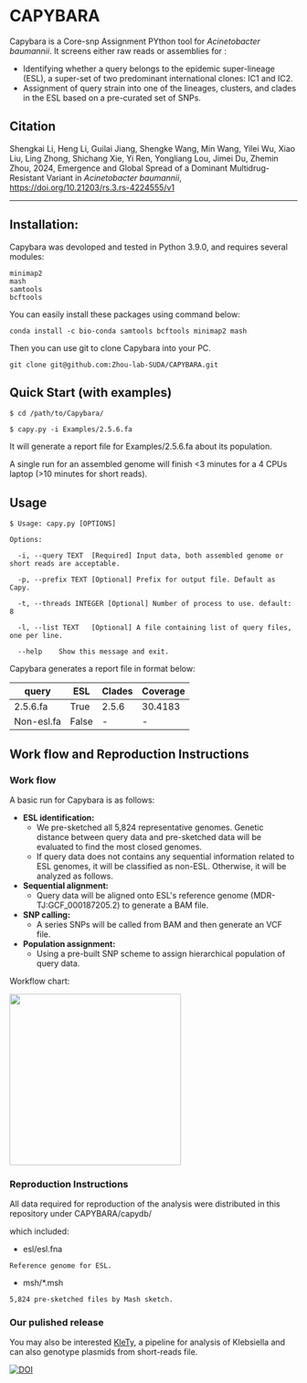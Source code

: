 # CAPYBARA

Capybara is a Core-snp Assignment PYthon tool for <i>Acinetobacter baumannii</i>. It screens either raw reads or assemblies for :

* Identifying whether a query belongs to the epidemic super-lineage (ESL), a super-set of two predominant international clones: IC1 and IC2.
* Assignment of query strain into one of the lineages, clusters, and clades in the ESL based on a pre-curated set of SNPs. 

## Citation
Shengkai Li, Heng Li, Guilai Jiang, Shengke Wang, Min Wang, Yilei Wu, Xiao Liu, Ling Zhong, Shichang Xie, Yi Ren, Yongliang Lou, Jimei Du, Zhemin Zhou, 2024, Emergence and Global Spread of a Dominant Multidrug-Resistant Variant in *Acinetobacter baumannii*, https://doi.org/10.21203/rs.3.rs-4224555/v1

------

## Installation:
Capybara was devoloped and tested in Python 3.9.0, and requires several modules:

~~~~~~~~~~
minimap2
mash
samtools
bcftools
~~~~~~~~~~

You can easily install these packages using command below:

~~~~~~~~~~
conda install -c bio-conda samtools bcftools minimap2 mash
~~~~~~~~~~

Then you can use git to clone Capybara into your PC.

~~~~~~~~~~
git clone git@github.com:Zhou-lab-SUDA/CAPYBARA.git
~~~~~~~~~~

## Quick Start (with examples)

~~~~~~~~~~
$ cd /path/to/Capybara/

$ capy.py -i Examples/2.5.6.fa
~~~~~~~~~~

It will generate a report file for Examples/2.5.6.fa about its population.

A single run for an assembled genome will finish <3 minutes for a 4 CPUs laptop (>10 minutes for short reads).

## Usage

~~~~~~~~~~
$ Usage: capy.py [OPTIONS]

Options:

  -i, --query TEXT  [Required] Input data, both assembled genome or short reads are acceptable.

  -p, --prefix TEXT [Optional] Prefix for output file. Default as Capy.

  -t, --threads INTEGER [Optional] Number of process to use. default: 8

  -l, --list TEXT   [Optional] A file containing list of query files, one per line.

  --help    Show this message and exit.

~~~~~~~~~~

Capybara generates a report file in format below:

| query | ESL | Clades | Coverage |
| ---- | ---- | ---- | ---- |
| 2.5.6.fa | True | 2.5.6 | 30.4183 |
| Non-esl.fa | False | - | - |

## Work flow and Reproduction Instructions

### Work flow

A basic run for Capybara is as follows: 
* **ESL identification:**
	* We pre-sketched all 5,824 representative genomes. Genetic distance between query data and pre-sketched data will be evaluated to find the most closed genomes.
	* If query data does not contains any sequential information related to ESL genomes, it will be classified as non-ESL. Otherwise, it will be analyzed as follows.
* **Sequential alignment:**
	* Query data will be aligned onto ESL's reference genome (MDR-TJ:GCF_000187205.2) to generate a BAM file.
* **SNP calling:**
	* A series SNPs will be called from BAM and then generate an VCF file.
* **Population assignment:**
	* Using a pre-built SNP scheme to assign hierarchical population of query data.


Workflow chart:

<img src="https://github.com/Zhou-lab-SUDA/CAPYBARA/blob/main/workflow.png" width="300px">

### Reproduction Instructions
All data required for reproduction of the analysis were distributed in this repository under CAPYBARA/capydb/

which included:
* esl/esl.fna
~~~
Reference genome for ESL.
~~~
* msh/*.msh
~~~
5,824 pre-sketched files by Mash sketch.
~~~
### Our pulished release
You may also be interested [KleTy](https://github.com/Zhou-lab-SUDA/KleTy), a pipeline for analysis of Klebsiella and can also genotype plasmids from short-reads file.


<a href="https://zenodo.org/doi/10.5281/zenodo.11349698"><img src="https://zenodo.org/badge/803854575.svg" alt="DOI"></a>
